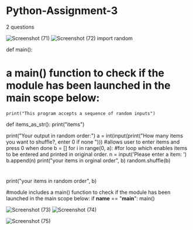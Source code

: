 # Python-Assignment-3
2 questions

![Screenshot (71)](https://user-images.githubusercontent.com/84920516/141844442-cdbde3a1-108c-44a3-9dff-03ea7b648a51.png)
![Screenshot (72)](https://user-images.githubusercontent.com/84920516/141844458-0f5f1b85-c764-4310-9049-d5e840c04eb7.png)
import random



def main():

   # a main() function to check if the module has been launched in the main scope below:
    print("This program accepts a sequence of random inputs")

def items_as_str():
    print("items")

print("Your output in random order:")
a = int(input(print("How many items you want to shuffle?, enter 0 if none "))) #allows user to enter items and press 0 when done
b = []
for i in range(0, a):      #for loop which enables items to be entered and printed in original order.
    n = input('Please enter a item: ')
    b.append(n)
print("your items in orginal order", b)
random.shuffle(b)
#
print("your items in random order", b)

#module includes a main() function to check if the module has been launched in the main scope below:
if __name__ == "__main__":
    main()


![Screenshot (73)](https://user-images.githubusercontent.com/84920516/141844489-c194b848-c831-490a-a358-b86827ea2af2.png)
![Screenshot (74)](https://user-images.githubusercontent.com/84920516/141844523-c33399f5-aeca-4285-811a-3c3d92fddaad.png)

![Screenshot (75)](https://user-images.githubusercontent.com/84920516/141844537-93e7188b-7acf-488c-82d1-bedfd3aaa00b.png)
